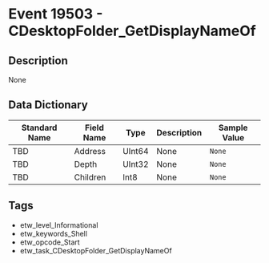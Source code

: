 # Event 19503 - CDesktopFolder_GetDisplayNameOf

## Description
None

## Data Dictionary
|Standard Name|Field Name|Type|Description|Sample Value|
|---|---|---|---|---|
|TBD|Address|UInt64|None|`None`|
|TBD|Depth|UInt32|None|`None`|
|TBD|Children|Int8|None|`None`|

## Tags
* etw_level_Informational
* etw_keywords_Shell
* etw_opcode_Start
* etw_task_CDesktopFolder_GetDisplayNameOf